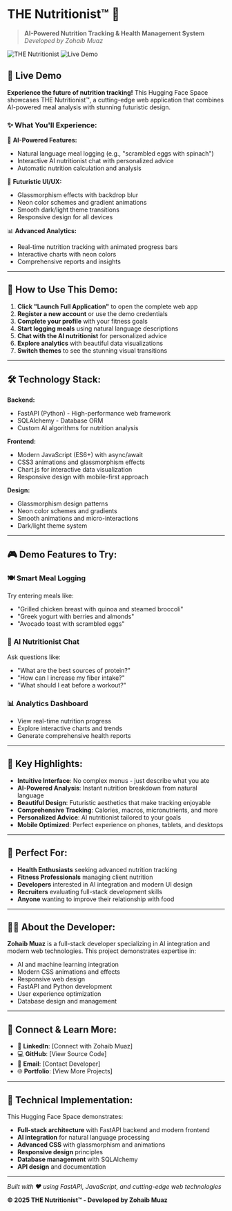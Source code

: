 # THE Nutritionist™ 🍃

> **AI-Powered Nutrition Tracking & Health Management System**  
> *Developed by Zohaib Muaz*

![THE Nutritionist](https://img.shields.io/badge/THE%20Nutritionist-AI%20Powered-00f5ff?style=for-the-badge&logo=leaf)
![Live Demo](https://img.shields.io/badge/Live%20Demo-Available-brightgreen?style=for-the-badge)

## 🚀 **Live Demo**

**Experience the future of nutrition tracking!** This Hugging Face Space showcases THE Nutritionist™, a cutting-edge web application that combines AI-powered meal analysis with stunning futuristic design.

### ✨ **What You'll Experience:**

🤖 **AI-Powered Features:**
- Natural language meal logging (e.g., "scrambled eggs with spinach")
- Interactive AI nutritionist chat with personalized advice
- Automatic nutrition calculation and analysis

🎨 **Futuristic UI/UX:**
- Glassmorphism effects with backdrop blur
- Neon color schemes and gradient animations
- Smooth dark/light theme transitions
- Responsive design for all devices

📊 **Advanced Analytics:**
- Real-time nutrition tracking with animated progress bars
- Interactive charts with neon colors
- Comprehensive reports and insights

---

## 🎯 **How to Use This Demo:**

1. **Click "Launch Full Application"** to open the complete web app
2. **Register a new account** or use the demo credentials
3. **Complete your profile** with your fitness goals
4. **Start logging meals** using natural language descriptions
5. **Chat with the AI nutritionist** for personalized advice
6. **Explore analytics** with beautiful data visualizations
7. **Switch themes** to see the stunning visual transitions

---

## 🛠️ **Technology Stack:**

**Backend:**
- FastAPI (Python) - High-performance web framework
- SQLAlchemy - Database ORM
- Custom AI algorithms for nutrition analysis

**Frontend:**
- Modern JavaScript (ES6+) with async/await
- CSS3 animations and glassmorphism effects
- Chart.js for interactive data visualization
- Responsive design with mobile-first approach

**Design:**
- Glassmorphism design patterns
- Neon color schemes and gradients
- Smooth animations and micro-interactions
- Dark/light theme system

---

## 🎮 **Demo Features to Try:**

### 🍽️ **Smart Meal Logging**
Try entering meals like:
- "Grilled chicken breast with quinoa and steamed broccoli"
- "Greek yogurt with berries and almonds"
- "Avocado toast with scrambled eggs"

### 💬 **AI Nutritionist Chat**
Ask questions like:
- "What are the best sources of protein?"
- "How can I increase my fiber intake?"
- "What should I eat before a workout?"

### 📊 **Analytics Dashboard**
- View real-time nutrition progress
- Explore interactive charts and trends
- Generate comprehensive health reports

---

## 🌟 **Key Highlights:**

- **Intuitive Interface**: No complex menus - just describe what you ate
- **AI-Powered Analysis**: Instant nutrition breakdown from natural language
- **Beautiful Design**: Futuristic aesthetics that make tracking enjoyable
- **Comprehensive Tracking**: Calories, macros, micronutrients, and more
- **Personalized Advice**: AI nutritionist tailored to your goals
- **Mobile Optimized**: Perfect experience on phones, tablets, and desktops

---

## 📱 **Perfect For:**

- **Health Enthusiasts** seeking advanced nutrition tracking
- **Fitness Professionals** managing client nutrition
- **Developers** interested in AI integration and modern UI design
- **Recruiters** evaluating full-stack development skills
- **Anyone** wanting to improve their relationship with food

---

## 👨‍💻 **About the Developer:**

**Zohaib Muaz** is a full-stack developer specializing in AI integration and modern web technologies. This project demonstrates expertise in:

- AI and machine learning integration
- Modern CSS animations and effects
- Responsive web design
- FastAPI and Python development
- User experience optimization
- Database design and management

---

## 🔗 **Connect & Learn More:**

- 💼 **LinkedIn**: [Connect with Zohaib Muaz]
- 💻 **GitHub**: [View Source Code]
- 📧 **Email**: [Contact Developer]
- 🌐 **Portfolio**: [View More Projects]

---

## 🎯 **Technical Implementation:**

This Hugging Face Space demonstrates:
- **Full-stack architecture** with FastAPI backend and modern frontend
- **AI integration** for natural language processing
- **Advanced CSS** with glassmorphism and animations
- **Responsive design** principles
- **Database management** with SQLAlchemy
- **API design** and documentation

---

*Built with ❤️ using FastAPI, JavaScript, and cutting-edge web technologies*

**© 2025 THE Nutritionist™ - Developed by Zohaib Muaz**
